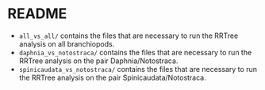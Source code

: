 # README
  - <code>all_vs_all/</code> contains the files that are necessary to run the RRTree analysis on all branchiopods.
  - <code>daphnia_vs_notostraca/</code> contains the files that are necessary to run the RRTree analysis on the pair Daphnia/Notostraca.
  - <code>spinicaudata_vs_notostraca/</code> contains the files that are necessary to run the RRTree analysis on the pair Spinicaudata/Notostraca.
